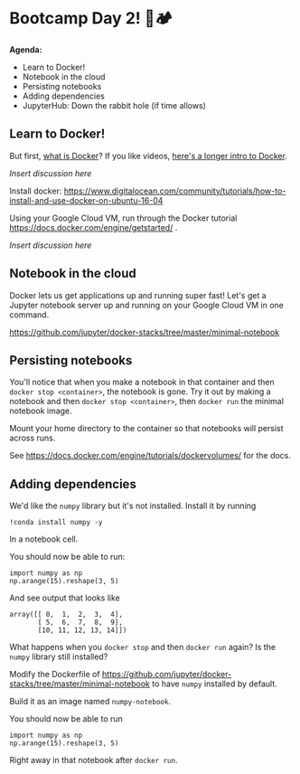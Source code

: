 # Bootcamp Day 2! 👢🏕

**Agenda:**

- Learn to Docker!
- Notebook in the cloud
- Persisting notebooks
- Adding dependencies
- JupyterHub: Down the rabbit hole (if time allows)

## Learn to Docker!

But first, [what is Docker][what]? If you like videos, [here's a longer intro to
Docker][vid].

[what]: https://www.docker.com/what-docker
[vid]: https://www.youtube.com/watch?v=Q5POuMHxW-0

*Insert discussion here*

Install docker: https://www.digitalocean.com/community/tutorials/how-to-install-and-use-docker-on-ubuntu-16-04

Using your Google Cloud VM, run through the Docker tutorial
https://docs.docker.com/engine/getstarted/ .

*Insert discussion here*

## Notebook in the cloud

Docker lets us get applications up and running super fast! Let's get a Jupyter
notebook server up and running on your Google Cloud VM in one command.

https://github.com/jupyter/docker-stacks/tree/master/minimal-notebook

## Persisting notebooks

You'll notice that when you make a notebook in that container and then `docker
stop <container>`, the notebook is gone. Try it out by making a notebook and
then `docker stop <container>`, then `docker run` the minimal notebook image.

Mount your home directory to the container so that notebooks will persist
across runs.

See https://docs.docker.com/engine/tutorials/dockervolumes/ for the docs.

## Adding dependencies

We'd like the `numpy` library but it's not installed. Install it by running

    !conda install numpy -y

In a notebook cell.

You should now be able to run:

    import numpy as np
    np.arange(15).reshape(3, 5)

And see output that looks like

    array([[ 0,  1,  2,  3,  4],
           [ 5,  6,  7,  8,  9],
           [10, 11, 12, 13, 14]])

What happens when you `docker stop` and then `docker run` again? Is the `numpy`
library still installed?

Modify the Dockerfile of
https://github.com/jupyter/docker-stacks/tree/master/minimal-notebook to have
`numpy` installed by default.

Build it as an image named `numpy-notebook`.

You should now be able to run

    import numpy as np
    np.arange(15).reshape(3, 5)

Right away in that notebook after `docker run`.
